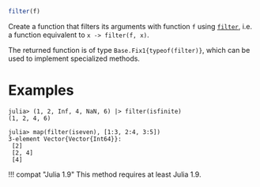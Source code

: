```julia
filter(f)
```

Create a function that filters its arguments with function `f` using [`filter`](@ref), i.e. a function equivalent to `x -> filter(f, x)`.

The returned function is of type `Base.Fix1{typeof(filter)}`, which can be used to implement specialized methods.

# Examples

```jldoctest
julia> (1, 2, Inf, 4, NaN, 6) |> filter(isfinite)
(1, 2, 4, 6)

julia> map(filter(iseven), [1:3, 2:4, 3:5])
3-element Vector{Vector{Int64}}:
 [2]
 [2, 4]
 [4]
```

!!! compat "Julia 1.9"
    This method requires at least Julia 1.9.

